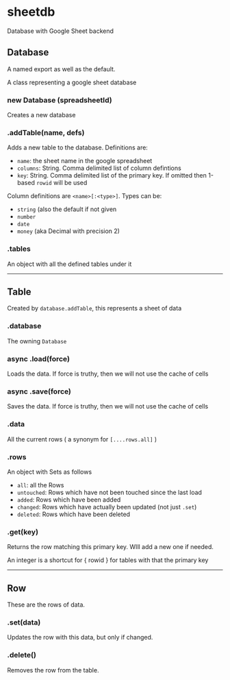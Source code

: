 # sheetdb
Database with Google Sheet backend

## Database

A named export as well as the default.

A class representing a google sheet database

### new Database (spreadsheetId)

Creates a new database

### .addTable(name, defs)

Adds a new table to the database. Definitions are:
- `name`: the sheet name in the google spreadsheet
- `columns`: String. Comma delimited list of column defintions
- `key`: String. Comma delimited list of the primary key. If omitted then 1-based `rowid` will be used

Column definitions are `<name>[:<type>]`. Types can be:
- `string` (also the default if not given
- `number`
- `date`
- `money` (aka Decimal with precision 2)

### .tables

An object with all the defined tables under it

---

## Table

Created by `database.addTable`, this represents a sheet of data

### .database

The owning `Database`

### async .load(force)

Loads the data. If force is truthy, then we will not use the cache of cells

### async .save(force)

Saves the data. If force is truthy, then we will not use the cache of cells

### .data

All the current rows ( a synonym for `[....rows.all]` )

### .rows

An object with Sets as follows
- `all`: all the Rows
- `untouched`: Rows which have not been touched since the last load
- `added`: Rows which have been added
- `changed`: Rows which have actually been updated (not just `.set`)
- `deleted`: Rows which have been deleted

### .get(key)

Returns the row matching this primary key. WIll add a new one if needed.

An integer is a shortcut for { rowid } for tables with that the primary key

---

## Row

These are the rows of data.

### .set(data)

Updates the row with this data, but only if changed.

### .delete()

Removes the row from the table.
